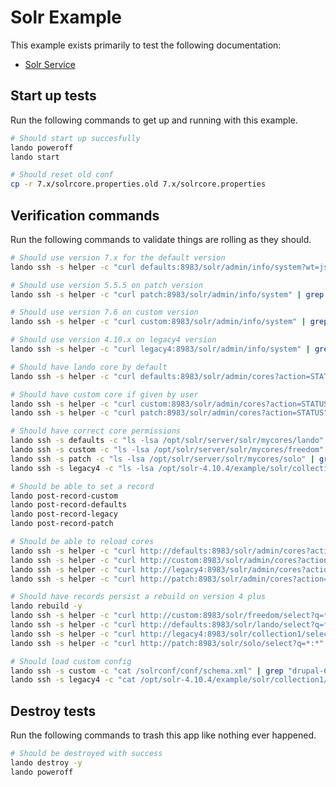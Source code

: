 Solr Example
============

This example exists primarily to test the following documentation:

* [Solr Service](https://docs.devwithlando.io/tutorial/solr.html)

Start up tests
--------------

Run the following commands to get up and running
with this example.

```bash
# Should start up succesfully
lando poweroff
lando start

# Should reset old conf
cp -r 7.x/solrcore.properties.old 7.x/solrcore.properties
```

Verification commands
---------------------

Run the following commands to validate things are rolling as they should.

```bash
# Should use version 7.x for the default version
lando ssh -s helper -c "curl defaults:8983/solr/admin/info/system?wt=json" | grep "solr-spec-version" | grep "7."

# Should use version 5.5.5 on patch version
lando ssh -s helper -c "curl patch:8983/solr/admin/info/system" | grep "solr-spec-version" | grep "5.5.5"

# Should use version 7.6 on custom version
lando ssh -s helper -c "curl custom:8983/solr/admin/info/system" | grep "solr-spec-version" | grep "7.6"

# Should use version 4.10.x on legacy4 version
lando ssh -s helper -c "curl legacy4:8983/solr/admin/info/system" | grep "solr-spec-version" | grep "4.10"

# Should have lando core by default
lando ssh -s helper -c "curl defaults:8983/solr/admin/cores?action=STATUS" | grep lando

# Should have custom core if given by user
lando ssh -s helper -c "curl custom:8983/solr/admin/cores?action=STATUS" | grep freedom
lando ssh -s helper -c "curl patch:8983/solr/admin/cores?action=STATUS" | grep solo

# Should have correct core permissions
lando ssh -s defaults -c "ls -lsa /opt/solr/server/solr/mycores/lando" | grep "solr solr" | wc -l | grep 5
lando ssh -s custom -c "ls -lsa /opt/solr/server/solr/mycores/freedom" | grep "solr solr" | wc -l | grep 5
lando ssh -s patch -c "ls -lsa /opt/solr/server/solr/mycores/solo" | grep "solr solr" | wc -l | grep 5
lando ssh -s legacy4 -c "ls -lsa /opt/solr-4.10.4/example/solr/collection1" | grep "solr solr" | wc -l | grep 5

# Should be able to set a record
lando post-record-custom
lando post-record-defaults
lando post-record-legacy
lando post-record-patch

# Should be able to reload cores
lando ssh -s helper -c "curl http://defaults:8983/solr/admin/cores?action=RELOAD&core=lando"
lando ssh -s helper -c "curl http://custom:8983/solr/admin/cores?action=RELOAD&core=freedom"
lando ssh -s helper -c "curl http://legacy4:8983/solr/admin/cores?action=RELOAD&core=collection1"
lando ssh -s helper -c "curl http://patch:8983/solr/admin/cores?action=RELOAD&core=solo"

# Should have records persist a rebuild on version 4 plus
lando rebuild -y
lando ssh -s helper -c "curl http://custom:8983/solr/freedom/select?q=*:*" | grep "12"
lando ssh -s helper -c "curl http://defaults:8983/solr/lando/select?q=*:*" | grep "Tom Brady"
lando ssh -s helper -c "curl http://legacy4:8983/solr/collection1/select?q=*:*" | grep "12"
lando ssh -s helper -c "curl http://patch:8983/solr/solo/select?q=*:*" | grep "Tom Brady"

# Should load custom config
lando ssh -s custom -c "cat /solrconf/conf/schema.xml" | grep "drupal-6.5-solr-7.x"
lando ssh -s legacy4 -c "cat /opt/solr-4.10.4/example/solr/collection1/conf/schema.xml" | grep "filezzzz"
```

Destroy tests
-------------

Run the following commands to trash this app like nothing ever happened.

```bash
# Should be destroyed with success
lando destroy -y
lando poweroff
```

